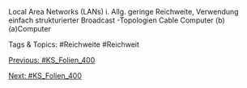 Local Area Networks (LANs)
i. Allg. geringe Reichweite, Verwendung einfach strukturierter
Broadcast -Topologien
Cable								 Computer
(b) (a)Computer

   Tags & Topics:
   #Reichweite
   #Reichweit

[Previous: #KS_Folien_400](KS_Folien_400.md)

[Next: #KS_Folien_400](KS_Folien_400.md)